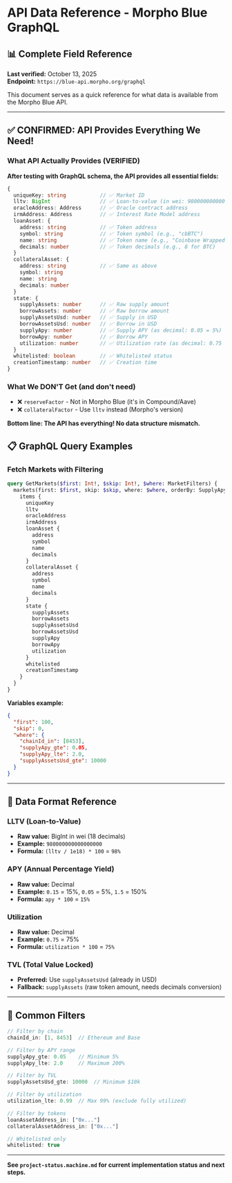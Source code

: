 # API Data Reference - Morpho Blue GraphQL

## 📊 Complete Field Reference

**Last verified:** October 13, 2025  
**Endpoint:** `https://blue-api.morpho.org/graphql`

This document serves as a quick reference for what data is available from the Morpho Blue API.

---

## ✅ CONFIRMED: API Provides Everything We Need!

### What API Actually Provides (VERIFIED)
**After testing with GraphQL schema, the API provides all essential fields:**

```typescript
{
  uniqueKey: string           // ✅ Market ID
  lltv: BigInt                // ✅ Loan-to-value (in wei: 980000000000000000 = 98%)
  oracleAddress: Address      // ✅ Oracle contract address
  irmAddress: Address         // ✅ Interest Rate Model address
  loanAsset: {
    address: string           // ✅ Token address
    symbol: string            // ✅ Token symbol (e.g., "cbBTC")
    name: string              // ✅ Token name (e.g., "Coinbase Wrapped BTC")
    decimals: number          // ✅ Token decimals (e.g., 8 for BTC)
  }
  collateralAsset: {
    address: string           // ✅ Same as above
    symbol: string
    name: string
    decimals: number
  }
  state: {
    supplyAssets: number      // ✅ Raw supply amount
    borrowAssets: number      // ✅ Raw borrow amount
    supplyAssetsUsd: number   // ✅ Supply in USD
    borrowAssetsUsd: number   // ✅ Borrow in USD
    supplyApy: number         // ✅ Supply APY (as decimal: 0.05 = 5%)
    borrowApy: number         // ✅ Borrow APY
    utilization: number       // ✅ Utilization rate (as decimal: 0.75 = 75%)
  }
  whitelisted: boolean        // ✅ Whitelisted status
  creationTimestamp: number   // ✅ Creation time
}
```

### What We DON'T Get (and don't need)
- ❌ `reserveFactor` - Not in Morpho Blue (it's in Compound/Aave)
- ❌ `collateralFactor` - Use `lltv` instead (Morpho's version)

**Bottom line: The API has everything! No data structure mismatch.**

## 📋 GraphQL Query Examples

### Fetch Markets with Filtering
```graphql
query GetMarkets($first: Int!, $skip: Int!, $where: MarketFilters) {
  markets(first: $first, skip: $skip, where: $where, orderBy: SupplyApy, orderDirection: Desc) {
    items {
      uniqueKey
      lltv
      oracleAddress
      irmAddress
      loanAsset {
        address
        symbol
        name
        decimals
      }
      collateralAsset {
        address
        symbol
        name
        decimals
      }
      state {
        supplyAssets
        borrowAssets
        supplyAssetsUsd
        borrowAssetsUsd
        supplyApy
        borrowApy
        utilization
      }
      whitelisted
      creationTimestamp
    }
  }
}
```

**Variables example:**
```json
{
  "first": 100,
  "skip": 0,
  "where": {
    "chainId_in": [8453],
    "supplyApy_gte": 0.05,
    "supplyApy_lte": 2.0,
    "supplyAssetsUsd_gte": 10000
  }
}
```

---

## 🔢 Data Format Reference

### LLTV (Loan-to-Value)
- **Raw value:** BigInt in wei (18 decimals)
- **Example:** `980000000000000000`
- **Formula:** `(lltv / 1e18) * 100` = `98%`

### APY (Annual Percentage Yield)
- **Raw value:** Decimal
- **Example:** `0.15` = 15%, `0.05` = 5%, `1.5` = 150%
- **Formula:** `apy * 100` = `15%`

### Utilization
- **Raw value:** Decimal
- **Example:** `0.75` = 75%
- **Formula:** `utilization * 100` = `75%`

### TVL (Total Value Locked)
- **Preferred:** Use `supplyAssetsUsd` (already in USD)
- **Fallback:** `supplyAssets` (raw token amount, needs decimals conversion)

---

## 🎯 Common Filters

```typescript
// Filter by chain
chainId_in: [1, 8453]  // Ethereum and Base

// Filter by APY range
supplyApy_gte: 0.05    // Minimum 5%
supplyApy_lte: 2.0     // Maximum 200%

// Filter by TVL
supplyAssetsUsd_gte: 10000  // Minimum $10k

// Filter by utilization
utilization_lte: 0.99  // Max 99% (exclude fully utilized)

// Filter by tokens
loanAssetAddress_in: ["0x..."]
collateralAssetAddress_in: ["0x..."]

// Whitelisted only
whitelisted: true
```

---

**See `project-status.machine.md` for current implementation status and next steps.**

